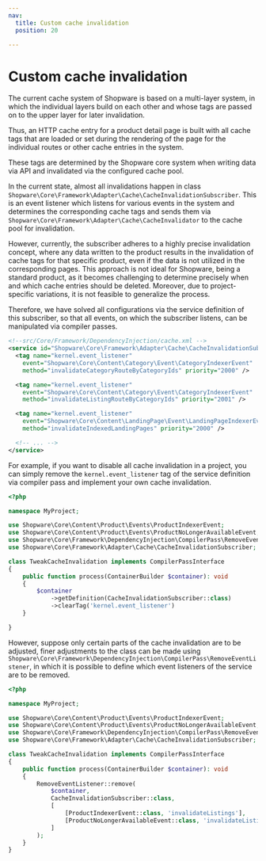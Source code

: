 ```yaml
---
nav:
  title: Custom cache invalidation
  position: 20

---
```


# Custom cache invalidation

The current cache system of Shopware is based on a multi-layer system, in which the individual layers build on each other and whose tags are passed on to the upper layer for later invalidation.

Thus, an HTTP cache entry for a product detail page is built with all cache tags that are loaded or set during the rendering of the page for the individual routes or other cache entries in the system.

These tags are determined by the Shopware core system when writing data via API and invalidated via the configured cache pool.

In the current state, almost all invalidations happen in class `Shopware\Core\Framework\Adapter\Cache\CacheInvalidationSubscriber`. This is an event listener which listens for various events in the system and determines the corresponding cache tags and sends them via `Shopware\Core\Framework\Adapter\Cache\CacheInvalidator` to the cache pool for invalidation.

However, currently, the subscriber adheres to a highly precise invalidation concept, where any data written to the product results in the invalidation of cache tags for that specific product, even if the data is not utilized in the corresponding pages. This approach is not ideal for Shopware, being a standard product, as it becomes challenging to determine precisely when and which cache entries should be deleted. Moreover, due to project-specific variations, it is not feasible to generalize the process.

Therefore, we have solved all configurations via the service definition of this subscriber, so that all events, on which the subscriber listens, can be manipulated via compiler passes.

```xml
<!--src/Core/Framework/DependencyInjection/cache.xml -->
<service id="Shopware\Core\Framework\Adapter\Cache\CacheInvalidationSubscriber">
  <tag name="kernel.event_listener"
    event="Shopware\Core\Content\Category\Event\CategoryIndexerEvent"
    method="invalidateCategoryRouteByCategoryIds" priority="2000" />

  <tag name="kernel.event_listener"
    event="Shopware\Core\Content\Category\Event\CategoryIndexerEvent"
    method="invalidateListingRouteByCategoryIds" priority="2001" />

  <tag name="kernel.event_listener"
    event="Shopware\Core\Content\LandingPage\Event\LandingPageIndexerEvent"
    method="invalidateIndexedLandingPages" priority="2000" />

  <!-- ... -->
</service>
```

For example, if you want to disable all cache invalidation in a project, you can simply remove the `kernel.event_listener` tag of the service definition via compiler pass and implement your own cache invalidation.

```php
<?php

namespace MyProject;

use Shopware\Core\Content\Product\Events\ProductIndexerEvent;
use Shopware\Core\Content\Product\Events\ProductNoLongerAvailableEvent;
use Shopware\Core\Framework\DependencyInjection\CompilerPass\RemoveEventListener;
use Shopware\Core\Framework\Adapter\Cache\CacheInvalidationSubscriber;

class TweakCacheInvalidation implements CompilerPassInterface
{
    public function process(ContainerBuilder $container): void
    {
        $container
            ->getDefinition(CacheInvalidationSubscriber::class)
            ->clearTag('kernel.event_listener')
    }

}
```

However, suppose only certain parts of the cache invalidation are to be adjusted, finer adjustments to the class can be made using `Shopware\Core\Framework\DependencyInjection\CompilerPass\RemoveEventListener`, in which it is possible to define which event listeners of the service are to be removed.

```php
<?php

namespace MyProject;

use Shopware\Core\Content\Product\Events\ProductIndexerEvent;
use Shopware\Core\Content\Product\Events\ProductNoLongerAvailableEvent;
use Shopware\Core\Framework\DependencyInjection\CompilerPass\RemoveEventListener;
use Shopware\Core\Framework\Adapter\Cache\CacheInvalidationSubscriber;

class TweakCacheInvalidation implements CompilerPassInterface
{
    public function process(ContainerBuilder $container): void
    {
        RemoveEventListener::remove(
            $container,
            CacheInvalidationSubscriber::class,
            [
                [ProductIndexerEvent::class, 'invalidateListings'],
                [ProductNoLongerAvailableEvent::class, 'invalidateListings'],
            ]
        );
    }
} 
```
